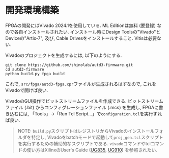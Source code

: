# 開発環境構築

FPGAの開発にはVivado 2024.1を使用している.
ML Editionは無料 (要登録) なので各自インストールされたい.
インストール時にDesign Toolsの"Vivado"とDeviceの"Artix-7", 及び, Cable Drivesをインストールすること.
Vitisは必要ない.

Vivadoのプロジェクトを生成するには, 以下のようにする.
```ignore
git clone https://github.com/shinolab/autd3-firmware.git
cd autd3-firmware
python build.py fpga build
```
これで, `src/fpga/autd3-fpga.xpr`ファイルが生成されるはずなので, これをVivadoで開けば良い.

VivadoのGUI操作でビットストリームファイルを作成できる.
ビットストリームファイル (.bit) からコンフィグレーションファイル (.mcs) を生成し, FPGAに書き込むには, 「Tools」→「Run Tcl Script...」で`configuration.tcl`を実行すれば良い.

> NOTE: `build.py`スクリプトはレジストリからVivadoのインストールフォルダを特定し, Vivadoをbatchモードで起動して`proj_gen.tcl`スクリプトを実行するための補助的なスクリプトである.
> `vivado`コマンドやtclコマンドの使い方はXilinxのUser's Guide ([UG835](https://docs.amd.com/r/en-US/ug835-vivado-tcl-commands), [UG910](https://docs.amd.com/r/en-US/ug910-vivado-getting-started)) を参照されたい.
